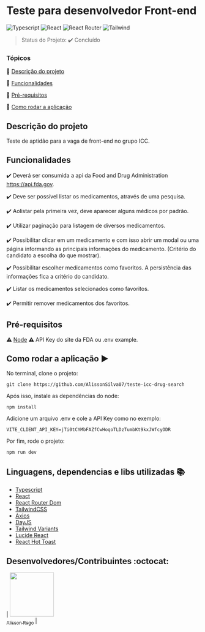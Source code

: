 # Teste para desenvolvedor Front-end

![Typescript](https://img.shields.io/badge/TypeScript-007ACC?style=for-the-badge&logo=typescript&logoColor=white)
![React](https://img.shields.io/badge/react-%2320232a.svg?style=for-the-badge&logo=react&logoColor=%2361DAFB)
![React Router](https://img.shields.io/badge/React_Router-CA4245?style=for-the-badge&logo=react-router&logoColor=white)
![Tailwind](https://img.shields.io/badge/Tailwind_CSS-38B2AC?style=for-the-badge&logo=tailwind-css&logoColor=white)

> Status do Projeto: :heavy_check_mark: Concluído

### Tópicos 

:small_blue_diamond: [Descrição do projeto](#descrição-do-projeto)

:small_blue_diamond: [Funcionalidades](#funcionalidades)

:small_blue_diamond: [Pré-requisitos](#pré-requisitos)

:small_blue_diamond: [Como rodar a aplicação](#como-rodar-a-aplicação-arrow_forward)

## Descrição do projeto 

Teste de aptidão para a vaga de front-end no grupo ICC.


## Funcionalidades

:heavy_check_mark: Deverá ser consumida a api da Food and Drug Administration https://api.fda.gov.

:heavy_check_mark: Deve ser possível listar os medicamentos, através de uma pesquisa.

:heavy_check_mark: Aolistar pela primeira vez, deve aparecer alguns médicos por padrão.

:heavy_check_mark: Utilizar paginação para listagem de diversos medicamentos.

:heavy_check_mark: Possibilitar clicar em um medicamento e com isso abrir um modal ou uma página informando as principais informações do medicamento. (Critério do candidato a escolha do que mostrar).

:heavy_check_mark: Possibilitar escolher medicamentos como favoritos. A persistência das informações fica a critério do candidato.

:heavy_check_mark: Listar os medicamentos selecionados como favoritos.

:heavy_check_mark: Permitir remover medicamentos dos favoritos.

## Pré-requisitos

:warning: [Node](https://nodejs.org/en/download/)
:warning: API Key do site da FDA ou .env example.

## Como rodar a aplicação :arrow_forward:

No terminal, clone o projeto: 

```
git clone https://github.com/AlissonSilva07/teste-icc-drug-search
```

Após isso, instale as dependências do node:

```
npm install
```

Adicione um arquivo .env e cole a API Key como no exemplo:

```
VITE_CLIENT_API_KEY=jTi0tCYMbFAZfCwHoqoTLDzTumbKt9kxJWfcyODR
```

Por fim, rode o projeto:

```
npm run dev
```

## Linguagens, dependencias e libs utilizadas :books:

- [Typescript](https://www.typescriptlang.org/)
- [React](https://pt-br.reactjs.org/docs/create-a-new-react-app.html)
- [React Router Dom](https://reactrouter.com/en/main)
- [TailwindCSS](https://tailwindcss.com/)
- [Axios](https://axios-http.com/ptbr/docs/intro)
- [DayJS](https://day.js.org/)
- [Tailwind Variants](https://www.tailwind-variants.org/)
- [Lucide React](https://lucide.dev/guide/packages/lucide-react)
- [React Hot Toast](https://react-hot-toast.com/)

## Desenvolvedores/Contribuintes :octocat:

| [<img src="https://avatars.githubusercontent.com/u/5165335?v=4" width=115><br><sub>Alisson Rego</sub>](https://github.com/AlissonSilva07) |